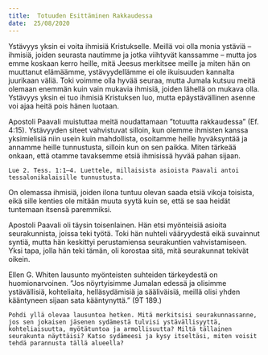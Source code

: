 ```yaml
---
title:  Totuuden Esittäminen Rakkaudessa
date:  25/08/2020
---
```


Ystävyys yksin ei voita ihmisiä Kristukselle. Meillä voi olla monia ystäviä – ihmisiä, joiden seurasta nautimme ja jotka viihtyvät kanssamme – mutta jos emme koskaan kerro heille, mitä Jeesus merkitsee meille ja miten hän on muuttanut elämäämme, ystävyydellämme ei ole ikuisuuden kannalta juurikaan väliä. Toki voimme olla hyvää seuraa, mutta Jumala kutsuu meitä olemaan enemmän kuin vain mukavia ihmisiä, joiden lähellä on mukava olla. Ystävyys yksin ei tuo ihmisiä Kristuksen luo, mutta epäystävällinen asenne voi ajaa heitä pois hänen luotaan.

Apostoli Paavali muistuttaa meitä noudattamaan ”totuutta rakkaudessa” (Ef. 4:15). Ystävyyden siteet vahvistuvat silloin, kun olemme ihmisten kanssa yksimielisiä niin usein kuin mahdollista, osoitamme heille hyväksyntää ja annamme heille tunnustusta, silloin kun on sen paikka. Miten tärkeää onkaan, että otamme tavaksemme etsiä ihmisissä hyvää pahan sijaan.

`Lue 2. Tess. 1:1–4. Luettele, millaisista asioista Paavali antoi tessalonikalaisille tunnustusta.`

On olemassa ihmisiä, joiden ilona tuntuu olevan saada etsiä vikoja toisista, eikä sille kenties ole mitään muuta syytä kuin se, että se saa heidät tuntemaan itsensä paremmiksi.

Apostoli Paavali oli täysin toisenlainen. Hän etsi myönteisiä asioita seurakunnista, joissa teki työtä. Toki hän nuhteli vääryydestä eikä suvainnut syntiä, mutta hän keskittyi perustamiensa seurakuntien vahvistamiseen. Yksi tapa, jolla hän teki tämän, oli korostaa sitä, mitä seurakunnat tekivät oikein.

Ellen G. Whiten lausunto myönteisten suhteiden tärkeydestä on huomionarvoinen. ”Jos nöyrtyisimme Jumalan edessä ja olisimme ystävällisiä, kohteliaita, helläsydämisiä ja sääliväisiä, meillä olisi yhden kääntyneen sijaan sata kääntynyttä.” (9T 189.)

`Pohdi yllä olevaa lausuntoa hetken. Mitä merkitsisi seurakunnassanne, jos sen jokaisen jäsenen sydämestä tulvisi ystävällisyyttä, kohteliaisuutta, myötätuntoa ja armollisuutta? Miltä tällainen seurakunta näyttäisi? Katso sydämeesi ja kysy itseltäsi, miten voisit tehdä parannusta tällä alueella?`